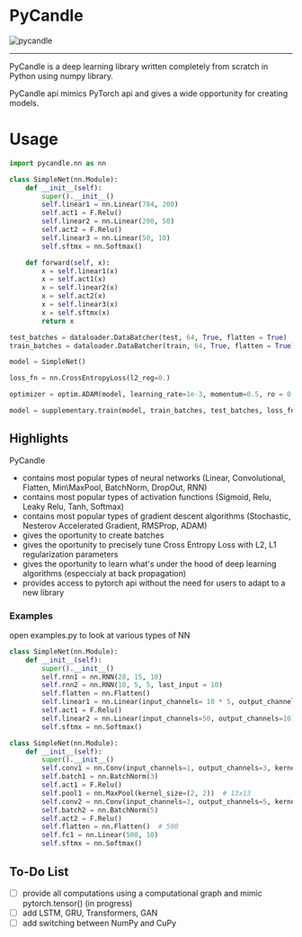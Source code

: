 # PyCandle 

![pycandle](https://github.com/TimaGitHub/Convolutional-Neural-Network-from-scratch/assets/70072941/0655a53c-79f2-4c9d-a18a-6a82ffb17cf4)


---

PyCandle is a deep learning library written completely from scratch in Python using numpy library.

PyCandle api  mimics  PyTorch api and gives a wide opportunity for creating models.

# Usage 
``` python
import pycandle.nn as nn

class SimpleNet(nn.Module):
    def __init__(self):
        super().__init__()
        self.linear1 = nn.Linear(784, 200)
        self.act1 = F.Relu()
        self.linear2 = nn.Linear(200, 50)
        self.act2 = F.Relu()
        self.linear3 = nn.Linear(50, 10)
        self.sftmx = nn.Softmax()

    def forward(self, x):
        x = self.linear1(x)
        x = self.act1(x)
        x = self.linear2(x)
        x = self.act2(x)
        x = self.linear3(x)
        x = self.sftmx(x)
        return x

test_batches = dataloader.DataBatcher(test, 64, True, flatten = True)
train_batches = dataloader.DataBatcher(train, 64, True, flatten = True)

model = SimpleNet()

loss_fn = nn.CrossEntropyLoss(l2_reg=0.)

optimizer = optim.ADAM(model, learning_rate=1e-3, momentum=0.5, ro = 0.5)

model = supplementary.train(model, train_batches, test_batches, loss_fn, optimizer, n_epoch = 2)

```

## Highlights
PyCandle 
- contains most popular types of neural networks (Linear, Convolutional, Flatten, Min\MaxPool, BatchNorm, DropOut, RNN)
- contains most popular types of activation functions (Sigmoid, Relu, Leaky Relu, Tanh, Softmax)
- contains most popular types of gradient descent algorithms (Stochastic, Nesterov Accelerated Gradient, RMSProp, ADAM)
- gives the oportunity to create batches
- gives the oportunity to precisely tune Cross Entropy Loss with L2, L1 regularization parameters
- gives the oportunity to learn what's under the hood of deep learning algorithms (especcialy at back propagation)
- provides access to pytorch api without the need for users to adapt to a new library

### Examples
open examples.py to look at various types of NN
``` python
class SimpleNet(nn.Module):
    def __init__(self):
        super().__init__()
        self.rnn1 = nn.RNN(28, 15, 10)
        self.rnn2 = nn.RNN(10, 5, 5, last_input = 10)
        self.flatten = nn.Flatten()
        self.linear1 = nn.Linear(input_channels= 10 * 5, output_channels=50)
        self.act1 = F.Relu()
        self.linear2 = nn.Linear(input_channels=50, output_channels=10)
        self.sftmx = nn.Softmax()

class SimpleNet(nn.Module):
    def __init__(self):
        super().__init__()
        self.conv1 = nn.Conv(input_channels=1, output_channels=3, kernel_size=(3, 3))  # 26x26
        self.batch1 = nn.BatchNorm(3)
        self.act1 = F.Relu()
        self.pool1 = nn.MaxPool(kernel_size=(2, 2))  # 13x13
        self.conv2 = nn.Conv(input_channels=3, output_channels=5, kernel_size=(4, 4))  # 10x10
        self.batch2 = nn.BatchNorm(5)
        self.act2 = F.Relu()
        self.flatten = nn.Flatten()  # 500
        self.fc1 = nn.Linear(500, 10)
        self.sftmx = nn.Softmax()

```

## To-Do List
- [ ] provide all computations  using a computational graph and mimic pytorch.tensor() (in progress)
- [ ] add LSTM, GRU, Transformers, GAN
- [ ] add switching between NumPy and CuPy